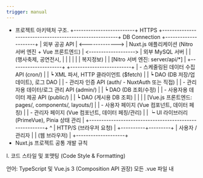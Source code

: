 ```yaml
---
trigger: manual
---
```


- 프로젝트 아키텍처 구조.
+-------------------------+      HTTPS      +--------------------------------------------------------+      DB Connection      +---------------------+
| 외부 공공 API           | <-------------> | Nuxt.js 애플리케이션 (Nitro 서버 엔진 + Vue 프론트엔드)  | <-------------------> | 외부 MySQL 서버     |
| (행사축제, 공연전시,    |                 |                                                        |                       |                     |
|  복지정보)              |                 |  [Nitro 서버 엔진: server/api/*]                       |                       +---------------------+
+-------------------------+                 |    - 스케줄링된 데이터 수집 API (cron/)                |
                                          |      ┕ XML 파서, HTTP 클라이언트 ($fetch)              |
                                          |      ┕ DAO (DB 저장/업데이트), 로그 DAO                 |
                                          |    - 관리자 인증 API (auth/ - NuxtAuth 또는 직접)       |
                                          |    - 관리자용 데이터/로그 관리 API (admin/)             |
                                          |      ┕ DAO (DB 조회/수정)                             |
                                          |    - 사용자용 데이터 제공 API (public/)                 |
                                          |      ┕ DAO (게시용 DB 조회)                             |
                                          |                                                        |
                                          |  [Vue.js 프론트엔드: pages/, components/, layouts/]    |
                                          |    - 사용자 페이지 (Vue 컴포넌트, 데이터 페칭)          |
                                          |    - 관리자 페이지 (Vue 컴포넌트, 데이터 페칭/관리)     |
                                          |      ┕ UI 라이브러리 (PrimeVue), Pinia 상태 관리        |
                                          +--------------------------------------------------------+
                                                                      ^
                                                                      | HTTP/S (브라우저 요청)
                                                                      |
                                                           +----------+---------+
                                                           | 사용자 / 관리자    |
                                                           | (웹 브라우저)        |
                                                           +--------------------+
- Nuxt.js 프로젝트 공통 개발 규칙

I. 코드 스타일 및 포맷팅 (Code Style & Formatting)

언어: TypeScript 및 Vue.js 3 (Composition API 권장)
모든 .vue 파일 내 <script setup lang="ts"> 사용을 권장합니다.
.ts 파일을 사용하여 컴포저블, 유틸리티, 서버 로직 등을 작성합니다.
any 타입 사용을 최소화하고, 구체적인 타입을 정의하거나 추론하도록 합니다. (전역 타입은 types/ 또는 각 모듈 내에 정의)
포맷팅: Prettier를 사용하여 코드 포맷을 통일합니다.
IDE 저장 시 자동으로 Prettier가 실행되도록 설정합니다.
프로젝트 루트의 .prettierrc.js (또는 .json) 설정을 따릅니다. (PM이 초기 설정 제공: 예 - tabWidth: 2, singleQuote: true, semi: true, trailingComma: 'es5', vueIndentScriptAndStyle: true)
린팅: ESLint (Vue.js 및 TypeScript 플러그인 포함)를 사용하여 코드 품질 및 스타일 오류를 검사합니다.
Nuxt.js 프로젝트에 맞는 ESLint 설정(@nuxtjs/eslint-config-typescript, plugin:vue/vue3-recommended)을 사용합니다. (.eslintrc.js 또는 .json)
주요 규칙 준수 및 커밋 전 ESLint 검사 통과 (Git Hooks - Husky + lint-staged 설정 고려).
네이밍 컨벤션 (Naming Conventions):
변수, 함수명, 컴포저블명: camelCase (예: festivalList, getUserById, useFetchFestivals)
Vue 컴포넌트명 (파일 및 내부): PascalCase (예: FestivalCard.vue, <FestivalCard />). Nuxt.js 페이지 컴포넌트 파일명은 kebab-case 또는 PascalCase 사용 가능 (라우팅 규칙 따름).
Pinia 스토어명: use[StoreName]Store 형식의 camelCase (예: useAuthStore)
타입, 인터페이스, Enum명: PascalCase (예: FestivalData, AdminUserRole)
상수명: UPPER_SNAKE_CASE (예: MAX_RETRY_COUNT, API_BASE_URL)
파일 및 디렉토리명 (컴포넌트 외): kebab-case (PM 결정) (예: festival-dao.ts, api-fetch-logs.ts, user-interface/)
CSS 클래스명 (Tailwind CSS 사용 시): Tailwind CSS 유틸리티 클래스를 우선 사용합니다.
코드 작성 원칙 (Coding Principles) - Nuxt.js/Vue.js 환경 특화

단일 책임 원칙 (SRP): 함수, 컴포저블, 컴포넌트, Pinia 스토어 모듈은 하나의 명확한 책임만 갖도록 설계.
반복 금지 원칙 (DRY): 중복 로직은 컴포저블 함수, 유틸리티 함수, 또는 Vue 컴포넌트로 분리하여 재사용.
가독성 및 명확성: 이해하기 쉬운 코드 작성. Vue 템플릿은 간결하게, 스크립트 로직은 Composition API를 활용하여 논리적으로 그룹화.
Vue.js 베스트 프랙티스 준수:
Composition API 적극 활용: <script setup> 구문을 사용하여 반응형 로직, 생명주기 훅 등을 간결하게 작성.
컴포넌트 설계: 재사용 가능하고 단일 목적을 가진 작은 단위의 컴포넌트로 분리. Props down, events up 원칙 준수. defineProps, defineEmits 사용.
상태 관리: 전역 상태는 Pinia 스토어를 통해 관리. 로컬 컴포넌트 상태는 ref, reactive 사용.
라우팅: Nuxt.js의 파일 시스템 기반 라우팅 활용. 동적 라우트, 중첩 라우트 등 명확히 이해하고 사용. MapsTo, <NuxtLink> 사용.
데이터 페칭: Nuxt 3의 useFetch, useAsyncData 등 내장 컴포저블을 우선적으로 사용하여 서버/클라이언트 데이터 페칭 처리.
서버 API 라우트 (server/api/): Nitro 서버 엔진의 기능을 활용. event 객체, 유틸리티 함수(readBody, getQuery 등) 사용.
에러 처리 (Nuxt.js 환경):
클라이언트 사이드: Vue 컴포넌트 내 try...catch, Nuxt의 onError 훅, 에러 페이지 (error.vue) 활용.
서버 사이드 (Nitro API): try...catch, createError 유틸리티 함수 사용. 정의된 에러 형식으로 응답하고 system_error_logs 테이블에 상세 로그 기록.
환경 변수 사용: nuxt.config.ts의 runtimeConfig를 통해 환경 변수를 안전하게 애플리케이션에 노출하고 사용. 코드에 하드코딩 금지.
SQL 작성 시 주의사항 (mysql2 직접 사용): (이전 결정사항 재확인 및 유지)
SQL 인젝션 방지: 모든 SQL 쿼리는 매개변수화된 쿼리 사용.
가독성: SQL 쿼리는 queries/ 디렉토리에 분리하여 관리.
 문서화 (Documentation)

README.md: 프로젝트 개요, Nuxt.js 기반 설치/실행 방법, 환경 변수, 주요 기술 결정 사항 등을 지속적으로 업데이트.
API 명세서: (최종본 공유됨) API 엔드포인트, 요청/응답 형식 등을 상세히 기록하고 최신 상태로 유지.
DB 스키마 정의서: (DDL 공유됨) 테이블 구조, 컬럼 설명, 관계 등을 문서화.
코드 내 주석 및 컴포넌트 문서화: Vue 컴포넌트의 props, emits, 주요 로직 및 컴포저블 함수에 대한 설명 주석.